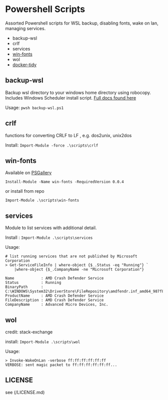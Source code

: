 # Powershell Scripts

Assorted Powershell scripts for WSL backup, disabling fonts, wake on lan, managing services. 
* backup-wsl
* crlf
* services
* [win-fonts](./win-fonts/)
* wol
* [docker-tidy](./docker-tidy/)

## backup-wsl
Backup wsl directory to your windows home directory using robocopy. Includes
Windows Scheduler install script.  [Full docs found here](https://tonym.us/wsl2-backup-to-onedrive-cloud.html)

Usage:  `pwsh backup-wsl.ps1`

## crlf
functions for converting CRLF to LF , e.g. dos2unix, unix2dos

Install: `Import-Module -force .\scripts\crlf`

## win-fonts

Available on [PSGallery](https://www.powershellgallery.com/packages/win-fonts/0.0.4)

`Install-Module -Name win-fonts -RequiredVersion 0.0.4`

or install from repo

`Import-Module .\scripts\win-fonts`

## services

Module to list services with additional detail. 

Install : `Import-Module .\scripts\services`

Usage: 

```
# list running services that are not published by Microsoft Corporation
> Get-ServiceFileInfo | where-object {$_.Status -eq "Running"} `
    |where-object {$_.CompanyName -ne "Microsoft Corporation"}

Name            : AMD Crash Defender Service
Status          : Running
BinaryPath      : C:\WINDOWS\System32\DriverStore\FileRepository\amdfendr.inf_amd64_987f8cede005f427\amdfendrsr.exe
ProductName     : AMD Crash Defender Service
FileDescription : AMD Crash Defender Service
CompanyName     : Advanced Micro Devices, Inc.
```

## wol
credit: stack-exchange

install: `Import-Module .\scripts\wol`

Usage: 
```
> Invoke-WakeOnLan -verbose ff:ff:ff:ff:ff:ff
VERBOSE: sent magic packet to ff:ff:ff:ff:ff:ff...
```

## LICENSE
see (/LICENSE.md)